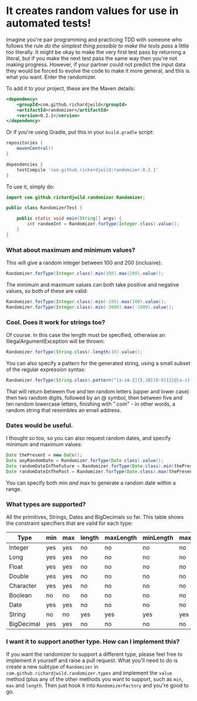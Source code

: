 # It creates random values for use in automated tests!

Imagine you're pair programming and practicing TDD with someone who follows the rule _do the simplest thing possible to
make the tests pass_ a little too literally. It might be okay to make the very first test pass by returning a literal,
but if you make the next test pass the same way then you're not making progress. However, if your partner could not
predict the input data they would be forced to evolve the code to make it more general, and this is what you want. Enter
the randomizer.

To add it to your project, these are the Maven details:
 
```xml
<dependency>
    <groupId>com.github.richardjwild</groupId>
    <artifactId>randomizer</artifactId>
    <version>0.2.1</version>
</dependency>
``` 

Or if you're using Gradle, put this in your `build.gradle` script:

```groovy
repositories {
    mavenCentral()
}

dependencies {
    testCompile 'com.github.richardjwild:randomizer:0.2.1'
}
```

To use it, simply do:

```java
import com.github.richardjwild.randomizer.Randomizer;

public class RandomizerTest {

    public static void main(String[] args) {
        int randomInt = Randomizer.forType(Integer.class).value();
    }
}
```

### What about maximum and minimum values?

This will give a random integer between 100 and 200 (inclusive):

```java
Randomizer.forType(Integer.class).min(100).max(200).value();
```

The minimum and maximum values can both take positive and negative values, so both of these are valid:

```java
Randomizer.forType(Integer.class).min(-100).max(100).value();
Randomizer.forType(Integer.class).min(-2000).max(-1000).value();
```

### Cool. Does it work for strings too?

Of course. In this case the length must be specified, otherwise an IllegalArgumentException will be thrown:

```java
Randomizer.forType(String.class).length(10).value();
```

You can also specify a pattern for the generated string, using a small subset of the regular expression syntax:

```java
Randomizer.forType(String.class).pattern("[a-zA-Z]{5,10}[0-9]{2}@[a-z]{5,10}.com").value();
```

That will return between five and ten random letters (upper and lower case) then two random digits, followed by an @ 
symbol, then between five and ten random lowercase letters, finishing with ".com" - in other words, a random string that
resembles an email address.

### Dates would be useful.

I thought so too, so you can also request random dates, and specify minimum and maximum values:

```java
Date thePresent = new Date();
Date anyRandomDate = Randomizer.forType(Date.class).value();
Date randomDateInTheFuture = Randomizer.forType(Date.class).min(thePresent).value();
Date randomDateInThePast = Randomizer.forType(Date.class).max(thePresent).value();
```

You can specify both min _and_ max to generate a random date within a range.

### What types are supported?

All the primitives, Strings, Dates and BigDecimals so far. This table shows the constraint specifiers that are valid for
each type:

| Type       | min | max | length | maxLength | minLength | maxChar | minChar | scale | pattern |
| ---------- | --- | --- | ------ | --------- | --------- | ------- | ------- | ----- | ------- |
| Integer    | yes | yes | no     | no        | no        | no      | no      | no    | no      |
| Long       | yes | yes | no     | no        | no        | no      | no      | no    | no      |
| Float      | yes | yes | no     | no        | no        | no      | no      | no    | no      |
| Double     | yes | yes | no     | no        | no        | no      | no      | no    | no      |
| Character  | yes | yes | no     | no        | no        | no      | no      | no    | no      |
| Boolean    | no  | no  | no     | no        | no        | no      | no      | no    | no      |
| Date       | yes | yes | no     | no        | no        | no      | no      | no    | no      |
| String     | no  | no  | yes    | yes       | yes       | yes     | yes     | no    | yes     |
| BigDecimal | yes | yes | no     | no        | no        | no      | no      | yes   | no      |

### I want it to support another type. How can I implement this?

If you want the randomizer to support a different type, please feel free to implement it yourself and raise a pull
request. What you'll need to do is create a new subtype of `Randomizer` in `com.github.richardjwild.randomizer.types`
and implement the `value` method (plus any of the other methods you want to support, such as `min`, `max` and `length`.
Then just hook it into `RandomizerFactory` and you're good to go.
